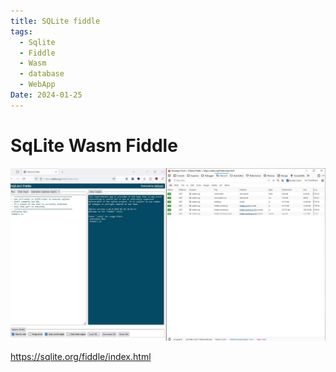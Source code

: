 ```yaml
---
title: SQLite fiddle
tags:
  - Sqlite
  - Fiddle
  - Wasm
  - database
  - WebApp
Date: 2024-01-25
---
```


# SqLite Wasm Fiddle


![](../_asset/2024-01-25_sqlitefiddlewasm_image_1.jpg)

<https://sqlite.org/fiddle/index.html>